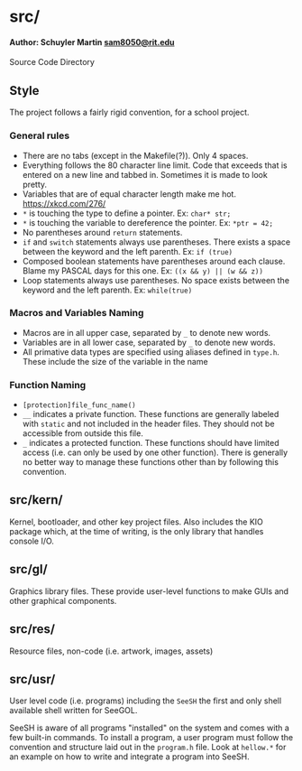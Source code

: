 # src/
#### Author:  Schuyler Martin <sam8050@rit.edu>
Source Code Directory

## Style
The project follows a fairly rigid convention, for a school project.

### General rules
* There are no tabs (except in the Makefile(?)). Only 4 spaces.
* Everything follows the 80 character line limit. Code that exceeds that is
  entered on a new line and tabbed in. Sometimes it is made to look pretty.
* Variables that are of equal character length make me hot.
  https://xkcd.com/276/
* `*` is touching the type to define a pointer. Ex: `char* str;`
* `*` is touching the variable to dereference the pointer. Ex: `*ptr = 42;`
* No parentheses around `return` statements.
* `if` and `switch` statements always use parentheses. There exists a space
  between the keyword and the left parenth. Ex: `if (true)`
* Composed boolean statements have parentheses around each clause.
  Blame my PASCAL days for this one. Ex: `((x && y) || (w && z))`
* Loop statements always use parentheses. No space exists between the keyword
  and the left parenth. Ex: `while(true)`

### Macros and Variables Naming
* Macros are in all upper case, separated by `_` to denote new words.
* Variables are in all lower case, separated by `_` to denote new words.
* All primative data types are specified using aliases defined in `type.h`.
  These include the size of the variable in the name

### Function Naming
* `[protection]file_func_name()`
* `__` indicates a private function. These functions are generally labeled with
  `static` and not included in the header files. They should not be accessible
  from outside this file.
* `_` indicates a protected function. These functions should have limited
  access (i.e. can only be used by one other function). There is generally no
  better way to manage these functions other than by following this convention.

## src/kern/
Kernel, bootloader, and other key project files. Also includes the KIO package
which, at the time of writing, is the only library that handles console I/O.

## src/gl/
Graphics library files. These provide user-level functions to make GUIs and
other graphical components.

## src/res/
Resource files, non-code (i.e. artwork, images, assets)

## src/usr/
User level code (i.e. programs) including the `SeeSH` the first and only shell
available shell written for SeeGOL.

SeeSH is aware of all programs "installed" on the system and comes with a few
built-in commands. To install a program, a user program must follow the
convention and structure laid out in the `program.h` file. Look at `hellow.*`
for an example on how to write and integrate a program into SeeSH.
